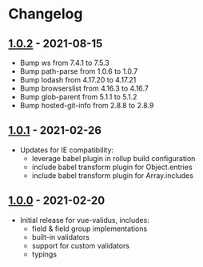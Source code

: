 # Changelog

## [1.0.2] - 2021-08-15

* Bump ws from 7.4.1 to 7.5.3
* Bump path-parse from 1.0.6 to 1.0.7
* Bump lodash from 4.17.20 to 4.17.21
* Bump browserslist from 4.16.3 to 4.16.7
* Bump glob-parent from 5.1.1 to 5.1.2
* Bump hosted-git-info from 2.8.8 to 2.8.9

## [1.0.1] - 2021-02-26

* Updates for IE compatibility:
  * leverage babel plugin in rollup build configuration
  * include babel transform plugin for Object.entries
  * include babel transform plugin for Array.includes

## [1.0.0] - 2021-02-20

* Initial release for vue-validus, includes:
  * field & field group implementations
  * built-in validators
  * support for custom validators
  * typings

[1.0.2]: https://github.com/dev-tavern/vue2-validus/releases/tag/v1.0.2
[1.0.1]: https://github.com/dev-tavern/vue2-validus/releases/tag/v1.0.1
[1.0.0]: https://github.com/dev-tavern/vue2-validus/releases/tag/v1.0.0
